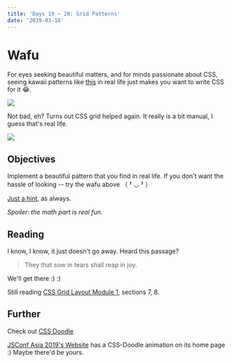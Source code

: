 ```yaml
---
title: 'Days 19 ~ 20: Grid Patterns'
date: '2019-03-18'
---
```


# Wafu

For eyes seeking beautiful matters, and for minds passionate about CSS, seeing kawaii patterns like [this](https://www.instagram.com/p/BomMEO6lplM/) in real life just makes you want to write CSS for it 😂.

![](https://instagram.fsin2-1.fna.fbcdn.net/vp/adda10cd6341b1cb660a3a78daff7316/5CDE1E71/t51.2885-15/e35/42002454_196971331098538_7447808022802619645_n.jpg?_nc_ht=instagram.fsin2-1.fna.fbcdn.net)

Not bad, eh?
Turns out CSS grid helped again.
It really is a bit manual, I guess that's real life.

![](https://pbs.twimg.com/media/Dwpd-7AU0AINTN7.jpg)

## Objectives

Implement a beautiful pattern that you find in real life.
If you don't want the hassle of looking -- try the wafu above （╹◡╹）

[Just a hint](https://codepen.io/wgao19/pen/WLYvqV), as always.

_Spoiler: the math part is real fun._

## Reading

I know, I know, it just doesn't go away. Heard this passage?

> They that sow in tears shall reap in joy.

We'll get there :) :)

Still reading [CSS Grid Layout Module 1](https://www.w3.org/TR/css-grid-1/), sections 7, 8.

## Further

Check out [CSS Doodle](https://css-doodle.com/)

[JSConf Asia 2019's Website](http://2019.jsconf.asia) has a CSS-Doodle animation on its home page :) Maybe there'd be yours.
